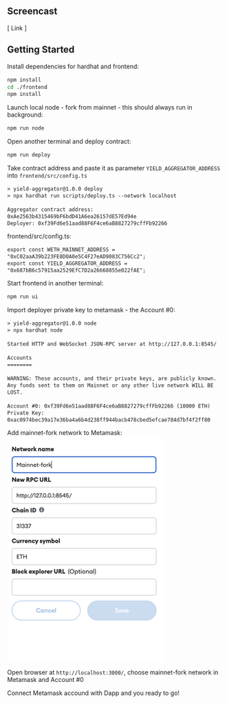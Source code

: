 ## Screencast
[ Link ]


## Getting Started

Install dependencies for hardhat and frontend:

```bash
npm install
cd ./frontend
npm install
```

Launch local node - fork from mainnet - this should always run in background:
```bash
npm run node
```

Open another terminal and deploy contract:
```bash
npm run deploy
```

Take contract address and paste it as parameter `YIELD_AGGREGATOR_ADDRESS` into `frontend/src/config.ts`
```
> yield-aggregator@1.0.0 deploy
> npx hardhat run scripts/deploy.ts --network localhost

Aggregator contract address: 0xAe2563b4315469bF6bdD41A6ea26157dE57Ed94e
Deployer: 0xf39Fd6e51aad88F6F4ce6aB8827279cffFb92266
```

frontend/src/config.ts:
```
export const WETH_MAINNET_ADDRESS = "0xC02aaA39b223FE8D0A0e5C4F27eAD9083C756Cc2";
export const YIELD_AGGREGATOR_ADDRESS = "0x687bB6c57915aa2529EfC7D2a26668855e022fAE";
```

Start frontend in another terminal:
```bash
npm run ui
```

Import deployer private key to metamask - the Account #0:
```
> yield-aggregator@1.0.0 node
> npx hardhat node

Started HTTP and WebSocket JSON-RPC server at http://127.0.0.1:8545/

Accounts
========

WARNING: These accounts, and their private keys, are publicly known.
Any funds sent to them on Mainnet or any other live network WILL BE LOST.

Account #0: 0xf39Fd6e51aad88F6F4ce6aB8827279cffFb92266 (10000 ETH)
Private Key: 0xac0974bec39a17e36ba4a6b4d238ff944bacb478cbed5efcae784d7bf4f2ff80
```

Add mainnet-fork network to Metamask:
![Screenshot](mainnet-fork.png)


Open browser at `http://localhost:3000/`, choose mainnet-fork network in Metamask and Account #0

Connect Metamask accound with Dapp and you ready to go!


